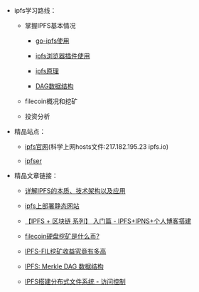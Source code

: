 
* ipfs学习路线：

   * 掌握IPFS基本情况
   
      + [go-ipfs使用]()
   
      + [ipfs浏览器插件使用]()
   
      + [ipfs原理]()
   
      + [DAG数据结构]()
   
   * filecoin概况和挖矿
   
   * 投资分析



* 精品站点：

   + [ipfs官网](http://ipfs.io)(科学上网hosts文件:217.182.195.23 ipfs.io)

   + [ipfser](http://ipfser.org)


* 精品文章链接：

   + [详解IPFS的本质、技术架构以及应用](https://www.daijiale.cn/personal-essay/daijiale-ipfs.html)

   + [ipfs上部署静态网站](https://www.jianshu.com/p/5d72b8fee29e)

   + [【IPFS + 区块链 系列】 入门篇 - IPFS+IPNS+个人博客搭建](https://blog.csdn.net/liyuechun520/article/details/78599374)

   + [filecoin硬盘挖矿是什么币?](http://www.tucaod.com/2084.html)

   + [IPFS-FIL挖矿收益究竟有多高](https://mp.weixin.qq.com/s/YEbHBiT5-0LmRIESWKqsTQ)

   + [IPFS: Merkle DAG 数据结构](http://ipfser.org/2018/01/25/r20/)
   
   + [IPFS搭建分布式文件系统 - 访问控制](https://www.cnblogs.com/feiqihang/p/6101350.html)


